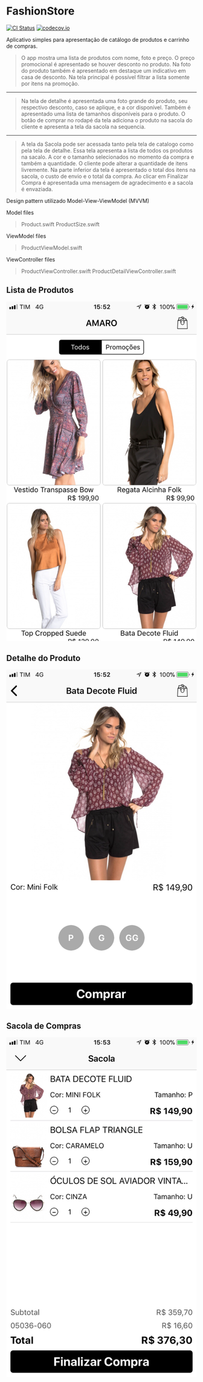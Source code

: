 # FashionStore

[![CI Status](http://img.shields.io/travis/saragiotto/FashionStore.svg?style=flat)](https://travis-ci.org/saragiotto/FashionStore)
[![codecov.io](https://codecov.io/gh/saragiotto/FashionStore/branch/master/graphs/badge.svg)](https://codecov.io/gh/saragiotto/FashionStore/branch/master)

Aplicativo simples para apresentação de catálogo de produtos e carrinho de compras.


>O app mostra uma lista de produtos com nome, foto e preço. O preço promocional é apresentado se houver desconto no produto. Na foto do produto também é apresentado em destaque um indicativo em casa de desconto. Na tela principal é possível filtrar a lista somente por itens na promoção.

***

>Na tela de detalhe é apresentada uma foto grande do produto, seu respectivo desconto, caso se aplique, e a cor disponível. Também é apresentado uma lista de tamanhos disponíveis para o produto. O botão de comprar no rodapé da tela adiciona o produto na sacola do cliente e apresenta a tela da sacola na sequencia.

***

>A tela da Sacola pode ser acessada tanto pela tela de catalogo como pela tela de detalhe. Essa tela apresenta a lista de todos os produtos na sacalo. A cor e o tamanho selecionados no momento da compra e também a quantidade. O cliente pode alterar a quantidade de itens livremente. Na parte inferior da tela é apresentado o total dos itens na sacola, o custo de envio e o total da compra. Ao clicar em Finalizar Compra é apresentada uma mensagem de agradecimento e a sacola é envaziada.

Design pattern utilizado Model-View-ViewModel (MVVM)

Model files

>Product.swift
>ProductSize.swift

ViewModel files

>ProductViewModel.swift

ViewController files

>ProductViewController.swift
>ProductDetailViewController.swift

## Lista de Produtos

![Imagem](https://raw.githubusercontent.com/saragiotto/FashionStore/master/ScreenShots/IMG_6675.PNG)

## Detalhe do Produto

![Imagem](https://raw.githubusercontent.com/saragiotto/FashionStore/master/ScreenShots/IMG_6676.PNG)

## Sacola de Compras

![Imagem](https://raw.githubusercontent.com/saragiotto/FashionStore/master/ScreenShots/IMG_6677.PNG)